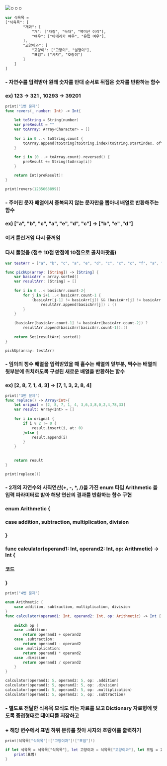 

![ㅇㅇㅇ](https://user-images.githubusercontent.com/48010847/54356577-4d2c3d00-469f-11e9-83c7-b1d7c8613cd8.png)


```swift
var 식육목 =
["식육목": [
        "개과": [
            "개": ["자칼", "늑대", "북미산 이리"],
            "여우": ["아메리카 여우", "유럽 여우"],
        ],
        "고양이과": [
            "고양이": ["고양이", "살쾡이"],
            "표범": ["사자", "호랑이"]
        ]
    ]
]
````

###    - 자연수를 입력받아 원래 숫자를 반대 순서로 뒤집은 숫자를 반환하는 함수
### ex) 123 -> 321 , 10293 -> 39201

```swift
print("1번 문제")
func revers(_ number: Int) -> Int{
    
    let toString = String(number)
    var preResult = ""
    var toArray: Array<Character> = []
    
    for i in 0 ..< toString.count {
        toArray.append(toString[toString.index(toString.startIndex, offsetBy: i)])
    }
    
    for i in (0 ..< toArray.count).reversed() {
        preResult += String(toArray[i])
    }

    return Int(preResult)!
}

print(revers(1235663899))
```

###   - 주어진 문자 배열에서 중복되지 않는 문자만을 뽑아내 배열로 반환해주는 함수
### ex) ["a", "b", "c", "a", "e", "d", "c"]  ->  ["b", "e" ,"d"]

### 이거 틀린거임 다시 풀꺼임
### 다시 풀었음 (점수 10점 만점에 10점으로 골치아팟음)


```swift
var testArr = ["a", "b", "c", "a", "e", "d", "c", "c", "c", "f", "a", "c", "g", "a", "z", "g", "e"]

func pickUp(array: [String]) -> [String] {
    var basicArr = array.sorted()
    var resultArr: [String] = []
    
    for i in 0 ..< basicArr.count-2{
        for j in i+1 ..< basicArr.count-1 {
            (basicArr[j-1] != basicArr[j]) && (basicArr[j] != basicArr[j+1]) ?
                resultArr.append(basicArr[j]) : ()
        }
    }
    
    (basicArr[basicArr.count-1] != basicArr[basicArr.count-2]) ?
        resultArr.append(basicArr[basicArr.count-1]):()
    
    return Set(resultArr).sorted()
}

pickUp(array: testArr)
````


### - 임의의 정수 배열을 입력받았을 때 홀수는 배열의 앞부분, 짝수는 배열의 뒷부분에 위치하도록 구성된 새로운 배열을 반환하는 함수
### ex) [2, 8, 7, 1, 4, 3] -> [7, 1, 3, 2, 8, 4]

```swift
print("3번 문제")
func replace() -> Array<Int>{
    let orignal = [2, 8, 7, 1, 4, 3,6,3,8,0,2,4,78,33]
    var result: Array<Int> = []
    
    for i in orignal {
        if i % 2 != 0 {
            result.insert(i, at: 0)
        }else {
            result.append(i)
        }
    }
    
    
    return result
}

print(replace())
````


### - 2개의 자연수와 사칙연산(+, -, *, /)을 가진 enum 타입 Arithmetic 을 입력 파라미터로 받아 해당 연산의 결과를 반환하는 함수 구현
### enum Arithmetic {
###     case addition, subtraction, multiplication, division
### }
### func calculator(operand1: Int, operand2: Int, op: Arithmetic) -> Int {
###      코드
### }

```swift
print("4번 문제")

enum Arithmetic {
    case addition, subtraction, multiplication, division
}
func calculator(operand1: Int, operand2: Int, op: Arithmetic) -> Int {
    
    switch op {
    case .addition:
        return operand1 + operand2
    case .subtraction:
        return operand1 - operand2
    case .multiplication:
        return operand1 * operand2
    case .division:
        return operand1 / operand2
    }
}

calculator(operand1: 5, operand2: 5, op: .addition)
calculator(operand1: 5, operand2: 5, op: .division)
calculator(operand1: 5, operand2: 5, op: .multiplication)
calculator(operand1: 5, operand2: 5, op: .subtraction)
```









### - 별도로 전달한 식육목 모식도 라는 자료를 보고 Dictionary 자료형에 맞도록 중첩형태로 데이터를 저장하고
###     + 해당 변수에서 표범 하위 분류를 찾아 사자와 호랑이를 출력하기

```swift
print(식육목["식육목"]!["고양이과"]!["표범"]!)

if let 식육목 = 식육목["식육목"], let 고양이과 = 식육목["고양이과"], let 표범 = 고양이과["표범"] {
    print(표범)
}
```





